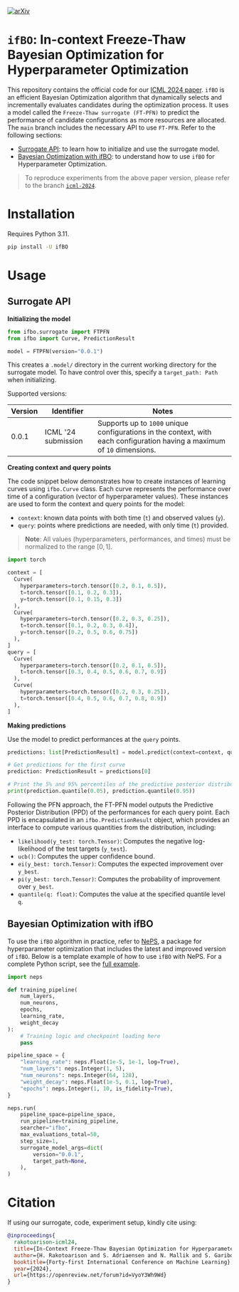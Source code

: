 [![arXiv](https://img.shields.io/badge/arXiv-2105.09821-b31b1b.svg)](https://arxiv.org/abs/2404.16795)

# `ifBO`: In-context Freeze-Thaw Bayesian Optimization for Hyperparameter Optimization

This repository contains the official code for our [ICML 2024 paper](https://openreview.net/forum?id=VyoY3Wh9Wd). `ifBO` is an efficient Bayesian Optimization algorithm that dynamically selects and incrementally evaluates candidates during the optimization process. It uses a model called the `Freeze-Thaw surrogate (FT-PFN)` to predict the performance of candidate configurations as more resources are allocated. The `main` branch includes the necessary API to use `FT-PFN`. Refer to the following sections:
- [Surrogate API](#surrogate-api): to learn how to initialize and use the surrogate model.
- [Bayesian Optimization with ifBO](#bayesian-optimization-with-ifbo): to understand how to use `ifBO` for Hyperparameter Optimization.


> To reproduce experiments from the above paper version, please refer to the branch [`icml-2024`](https://github.com/automl/ifBO/tree/icml-2024).

# Installation

Requires Python 3.11.

```bash
pip install -U ifBO
```

# Usage

## Surrogate API

**Initializing the model**

```python
from ifbo.surrogate import FTPFN
from ifbo import Curve, PredictionResult

model = FTPFN(version="0.0.1")
```

This creates a ``.model/`` directory in the current working directory for the surrogate model. To have control over this, specify a ``target_path: Path`` when initializing. 

Supported versions:

| Version | Identifier       | Notes                                                                 |
| ------- | ---------------- | --------------------------------------------------------------------- |
| 0.0.1   | ICML '24 submission | Supports up to ``1000`` unique configurations in the context, with each configuration having a maximum of ``10`` dimensions. |

**Creating context and query points**

The code snippet below demonstrates how to create instances of learning curves using `ifbo.Curve` class. Each curve represents the performance over time of a configuration (vector of hyperparameter values). These instances are used to form the context and query points for the model:

- `context`: known data points with both time (`t`) and observed values (`y`).
- `query`: points where predictions are needed, with only time (`t`) provided.

> __Note__: All values (hyperparameters, performances, and times) must be normalized to the range $[0, 1]$.

```python
import torch

context = [
  Curve(
    hyperparameters=torch.tensor([0.2, 0.1, 0.5]), 
    t=torch.tensor([0.1, 0.2, 0.3]), 
    y=torch.tensor([0.1, 0.15, 0.3])
  ),
  Curve(
    hyperparameters=torch.tensor([0.2, 0.3, 0.25]), 
    t=torch.tensor([0.1, 0.2, 0.3, 0.4]), 
    y=torch.tensor([0.2, 0.5, 0.6, 0.75])
  ),
]
query = [
  Curve(
    hyperparameters=torch.tensor([0.2, 0.1, 0.5]), 
    t=torch.tensor([0.3, 0.4, 0.5, 0.6, 0.7, 0.9])
  ),
  Curve(
    hyperparameters=torch.tensor([0.2, 0.3, 0.25]), 
    t=torch.tensor([0.4, 0.5, 0.6, 0.7, 0.8, 0.9])
  ),
]
```

**Making predictions** 

Use the model to predict performances at the ``query`` points.

```python
predictions: list[PredictionResult] = model.predict(context=context, query=query)

# Get predictions for the first curve
prediction: PredictionResult = predictions[0]

# Print the 5% and 95% percentiles of the predictive posterior distribution
print(prediction.quantile(0.05), prediction.quantile(0.95))
```

Following the PFN approach, the FT-PFN model outputs the Predictive Posterior Distribution (PPD) of the performances for each query point. Each PPD is encapsulated in an `ifbo.PredictionResult` object, which provides an interface to compute various quantities from the distribution, including:

* ``likelihood(y_test: torch.Tensor)``: Computes the negative log-likelihood of the test targets (``y_test``).
* ``ucb()``: Computes the upper confidence bound.
* ``ei(y_best: torch.Tensor)``: Computes the expected improvement over ``y_best``.
* ``pi(y_best: torch.Tensor)``: Computes the probability of improvement over ``y_best``.
* `quantile(q: float)`: Computes the value at the specified quantile level ``q``.


## Bayesian Optimization with ifBO

To use the `ifBO` algorithm in practice, refer to [NePS](https://automl.github.io/neps/latest/), a package for hyperparameter optimization that includes the latest and improved version of `ifBO`. Below is a template example of how to use `ifBO` with NePS. For a complete Python script, see the [full example](https://github.com/automl/neps/blob/master/neps_examples/efficiency/freeze_thaw.py).

```python
import neps

def training_pipeline(
    num_layers,
    num_neurons,
    epochs,
    learning_rate,
    weight_decay
):
    # Training logic and checkpoint loading here
    pass

pipeline_space = {
    "learning_rate": neps.Float(1e-5, 1e-1, log=True),
    "num_layers": neps.Integer(1, 5),
    "num_neurons": neps.Integer(64, 128),
    "weight_decay": neps.Float(1e-5, 0.1, log=True),
    "epochs": neps.Integer(1, 10, is_fidelity=True),
}

neps.run(
    pipeline_space=pipeline_space,
    run_pipeline=training_pipeline,
    searcher="ifbo",
    max_evaluations_total=50,
    step_size=1,
    surrogate_model_args=dict(
        version="0.0.1",
        target_path=None,
    ),
)
```



# Citation

If using our surrogate, code, experiment setup, kindly cite using:
```bibtex
@inproceedings{
  rakotoarison-icml24,
  title={In-Context Freeze-Thaw Bayesian Optimization for Hyperparameter Optimization},
  author={H. Rakotoarison and S. Adriaensen and N. Mallik and S. Garibov and E. Bergman and F. Hutter},
  booktitle={Forty-first International Conference on Machine Learning},
  year={2024},
  url={https://openreview.net/forum?id=VyoY3Wh9Wd}
}
```
